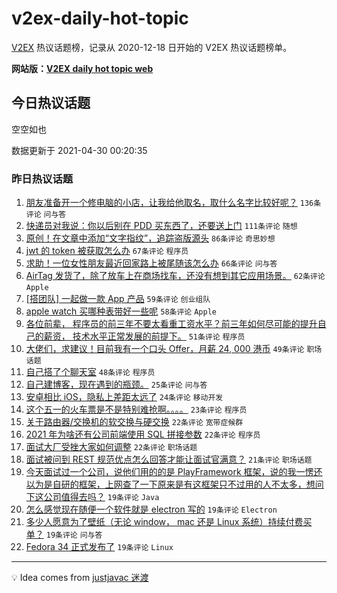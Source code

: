 # v2ex-daily-hot-topic

[V2EX](https://www.v2ex.com/) 热议话题榜，记录从 2020-12-18 日开始的 V2EX 热议话题榜单。

**网站版：[V2EX daily hot topic web](https://boojack.github.io/v2ex-daily-hot-topic-web/)**

## 今日热议话题

<!-- TODAY BEGIN -->

空空如也

数据更新于 2021-04-30 00:20:35

<!-- TODAY END -->

### 昨日热议话题

<!-- YESTERDAY BEGIN -->

1. [朋友准备开一个修电脑的小店，让我给他取名，取什么名字比较好呢？](https://www.v2ex.com/t/773998) `136条评论` `问与答`
1. [快递员对我说：你以后别在 PDD 买东西了，还要送上门](https://www.v2ex.com/t/774119) `111条评论` `随想`
1. [原创！在文章中添加“文字指纹”，追踪盗版源头](https://www.v2ex.com/t/774059) `86条评论` `奇思妙想`
1. [jwt 的 token 被获取怎么办](https://www.v2ex.com/t/774028) `67条评论` `程序员`
1. [求助！一位女性朋友最近回家路上被尾随该怎么办](https://www.v2ex.com/t/774021) `66条评论` `问与答`
1. [AirTag 发货了，除了放车上在商场找车，还没有想到其它应用场景。](https://www.v2ex.com/t/774039) `62条评论` `Apple`
1. [[搭团队] 一起做一款 App 产品](https://www.v2ex.com/t/774007) `59条评论` `创业组队`
1. [apple watch 买哪种表带好一些呢](https://www.v2ex.com/t/774057) `58条评论` `Apple`
1. [各位前辈， 程序员的前三年不要太看重工资水平？前三年如何尽可能的提升自己的薪资， 技术水平正常发展的前提下。](https://www.v2ex.com/t/773994) `51条评论` `程序员`
1. [大佬们，求建议！目前我有一个口头 Offer，月薪 24, 000 港币](https://www.v2ex.com/t/774193) `49条评论` `职场话题`
1. [自己搭了个聊天室](https://www.v2ex.com/t/774073) `48条评论` `程序员`
1. [自己建博客，现在遇到的瓶颈。](https://www.v2ex.com/t/774197) `25条评论` `问与答`
1. [安卓相比 iOS，隐私上差距太远了](https://www.v2ex.com/t/774147) `24条评论` `移动开发`
1. [这个五一的火车票是不是特别难抢啊。。。。](https://www.v2ex.com/t/774086) `23条评论` `程序员`
1. [关于路由器/交换机的软交换与硬交换](https://www.v2ex.com/t/774192) `22条评论` `宽带症候群`
1. [2021 年为啥还有公司前端使用 SQL 拼接参数](https://www.v2ex.com/t/774017) `22条评论` `程序员`
1. [面试大厂受挫大家如何调整](https://www.v2ex.com/t/773997) `22条评论` `职场话题`
1. [面试被问到 REST 规范优点怎么回答才能让面试官满意？](https://www.v2ex.com/t/774201) `21条评论` `职场话题`
1. [今天面试过一个公司，说他们用的的是 PlayFramework 框架，说的我一愣还以为是自研的框架，上网查了一下原来是有这框架只不过用的人不太多，想问下这公司值得去吗？](https://www.v2ex.com/t/774150) `19条评论` `Java`
1. [怎么感觉现在随便一个软件就是 electron 写的](https://www.v2ex.com/t/774103) `19条评论` `Electron`
1. [多少人愿意为了壁纸（无论 window， mac 还是 Linux 系统）持续付费买单？](https://www.v2ex.com/t/774099) `19条评论` `问与答`
1. [Fedora 34 正式发布了](https://www.v2ex.com/t/773981) `19条评论` `Linux`

<!-- YESTERDAY END -->

---

💡 Idea comes from [justjavac 迷渡](https://github.com/justjavac/)

